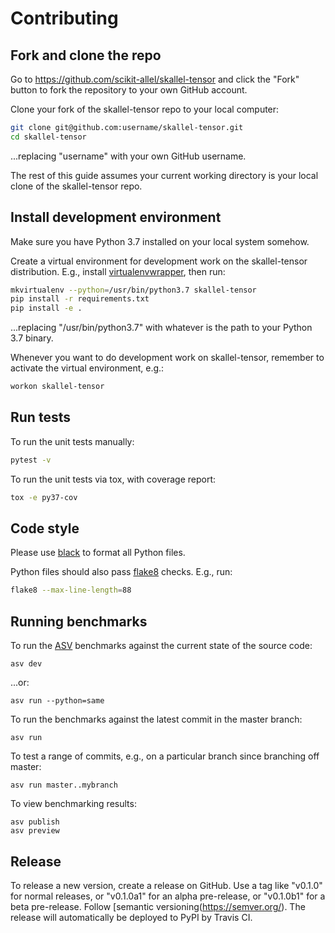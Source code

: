 # Contributing

## Fork and clone the repo

Go to https://github.com/scikit-allel/skallel-tensor and click the
"Fork" button to fork the repository to your own GitHub account.

Clone your fork of the skallel-tensor repo to your local computer:

```bash
git clone git@github.com:username/skallel-tensor.git
cd skallel-tensor
```

...replacing "username" with your own GitHub username.

The rest of this guide assumes your current working directory is your
local clone of the skallel-tensor repo.

## Install development environment

Make sure you have Python 3.7 installed on your local system somehow.

Create a virtual environment for development work on the
skallel-tensor distribution. E.g., install
[virtualenvwrapper](https://virtualenvwrapper.readthedocs.io/en/latest/),
then run:

```bash
mkvirtualenv --python=/usr/bin/python3.7 skallel-tensor
pip install -r requirements.txt
pip install -e .
```

...replacing "/usr/bin/python3.7" with whatever is the path to your
Python 3.7 binary.

Whenever you want to do development work on skallel-tensor,
remember to activate the virtual environment, e.g.:

```bash
workon skallel-tensor
```

## Run tests

To run the unit tests manually:

```bash
pytest -v
```

To run the unit tests via tox, with coverage report:

```bash
tox -e py37-cov
```

## Code style

Please use [black](https://black.readthedocs.io/en/stable/index.html) to format all 
Python files.

Python files should also pass [flake8](http://flake8.pycqa.org/en/latest/) checks. 
E.g., run:

```bash
flake8 --max-line-length=88
```

## Running benchmarks

To run the [ASV](https://asv.readthedocs.org/) benchmarks against the
current state of the source code:

```
asv dev
```

...or:

```
asv run --python=same
```

To run the benchmarks against the latest commit in the master branch:

```
asv run
```

To test a range of commits, e.g., on a particular branch since
branching off master:

```
asv run master..mybranch
```

To view benchmarking results:

```
asv publish
asv preview
```

## Release

To release a new version, create a release on GitHub. Use a tag like
"v0.1.0" for normal releases, or "v0.1.0a1" for an alpha pre-release,
or "v0.1.0b1" for a beta pre-release. Follow [semantic
versioning(https://semver.org/). The release will automatically be
deployed to PyPI by Travis CI.
